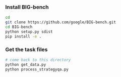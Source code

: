### Install BIG-bench

```bash
cd
git clone https://github.com/google/BIG-bench.git
cd BIG-bench
python setup.py sdist
pip install -e .
```

### Get the task files

```bash
# come back to this directory
python get_data.py
python process_strategyqa.py
```
